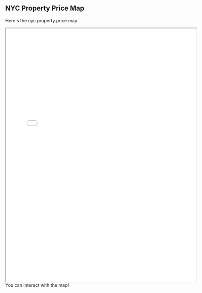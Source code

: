 ## NYC Property Price Map
Here's the nyc property price map
 <iframe src="map.html" height="800" width="600"></iframe> 
 You can interact with the map!
